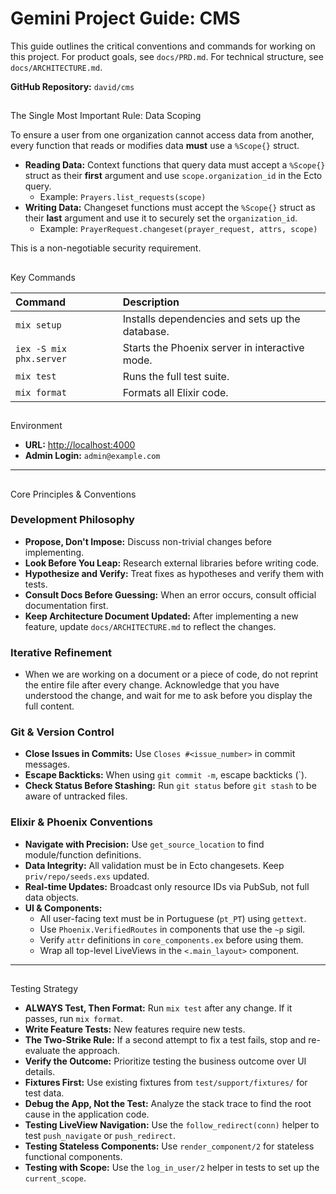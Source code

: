 # Gemini Project Guide: CMS

This guide outlines the critical conventions and commands for working on this project. For product goals, see `docs/PRD.md`. For technical structure, see `docs/ARCHITECTURE.md`.

**GitHub Repository:** `david/cms`

## 
 The Single Most Important Rule: Data Scoping

To ensure a user from one organization cannot access data from another, every function that reads or modifies data **must** use a `%Scope{}` struct.

- **Reading Data:** Context functions that query data must accept a `%Scope{}` struct as their **first** argument and use `scope.organization_id` in the Ecto query.
  - Example: `Prayers.list_requests(scope)`
- **Writing Data:** Changeset functions must accept the `%Scope{}` struct as their **last** argument and use it to securely set the `organization_id`.
  - Example: `PrayerRequest.changeset(prayer_request, attrs, scope)`

This is a non-negotiable security requirement.

## 
 Key Commands

| Command | Description |
| :--- | :--- |
| `mix setup` | Installs dependencies and sets up the database. |
| `iex -S mix phx.server` | Starts the Phoenix server in interactive mode. |
| `mix test` | Runs the full test suite. |
| `mix format` | Formats all Elixir code. |

## 
 Environment

*   **URL:** [http://localhost:4000](http://localhost:4000)
*   **Admin Login:** `admin@example.com`

---

## 
 Core Principles & Conventions

### Development Philosophy
- **Propose, Don't Impose:** Discuss non-trivial changes before implementing.
- **Look Before You Leap:** Research external libraries before writing code.
- **Hypothesize and Verify:** Treat fixes as hypotheses and verify them with tests.
- **Consult Docs Before Guessing:** When an error occurs, consult official documentation first.
- **Keep Architecture Document Updated:** After implementing a new feature, update `docs/ARCHITECTURE.md` to reflect the changes.

### Iterative Refinement
- When we are working on a document or a piece of code, do not reprint the entire file after every change. Acknowledge that you have understood the change, and wait for me to ask before you display the full content.

### Git & Version Control
- **Close Issues in Commits:** Use `Closes #<issue_number>` in commit messages.
- **Escape Backticks:** When using `git commit -m`, escape backticks (\`).
- **Check Status Before Stashing:** Run `git status` before `git stash` to be aware of untracked files.

### Elixir & Phoenix Conventions
- **Navigate with Precision:** Use `get_source_location` to find module/function definitions.
- **Data Integrity:** All validation must be in Ecto changesets. Keep `priv/repo/seeds.exs` updated.
- **Real-time Updates:** Broadcast only resource IDs via PubSub, not full data objects.
- **UI & Components:**
    - All user-facing text must be in Portuguese (`pt_PT`) using `gettext`.
    - Use `Phoenix.VerifiedRoutes` in components that use the `~p` sigil.
    - Verify `attr` definitions in `core_components.ex` before using them.
    - Wrap all top-level LiveViews in the `<.main_layout>` component.

---

## 
 Testing Strategy

- **ALWAYS Test, Then Format:** Run `mix test` after any change. If it passes, run `mix format`.
- **Write Feature Tests:** New features require new tests.
- **The Two-Strike Rule:** If a second attempt to fix a test fails, stop and re-evaluate the approach.
- **Verify the Outcome:** Prioritize testing the business outcome over UI details.
- **Fixtures First:** Use existing fixtures from `test/support/fixtures/` for test data.
- **Debug the App, Not the Test:** Analyze the stack trace to find the root cause in the application code.
- **Testing LiveView Navigation:** Use the `follow_redirect(conn)` helper to test `push_navigate` or `push_redirect`.
- **Testing Stateless Components:** Use `render_component/2` for stateless functional components.
- **Testing with Scope:** Use the `log_in_user/2` helper in tests to set up the `current_scope`.

